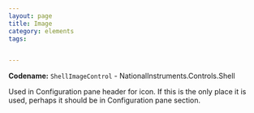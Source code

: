 ```yaml
---
layout: page
title: Image
category: elements
tags:


---
```


**Codename:** `ShellImageControl` - NationalInstruments.Controls.Shell

Used in Configuration pane header for icon. If this is the only place it is used, perhaps it should be in Configuration pane section.
